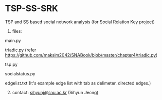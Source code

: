 # TSP-SS-SRK
TSP and SS based social network analysis (for Social Relation Key project)

1. files:

main.py

triadic.py (refer https://github.com/maksim2042/SNABook/blob/master/chapter4/triadic.py)

tsp.py

socialstatus.py

edgelist.txt (It's example edge list with tab as delimeter. directed edges.)




2. contact: sihyunj@snu.ac.kr (Sihyun Jeong)
